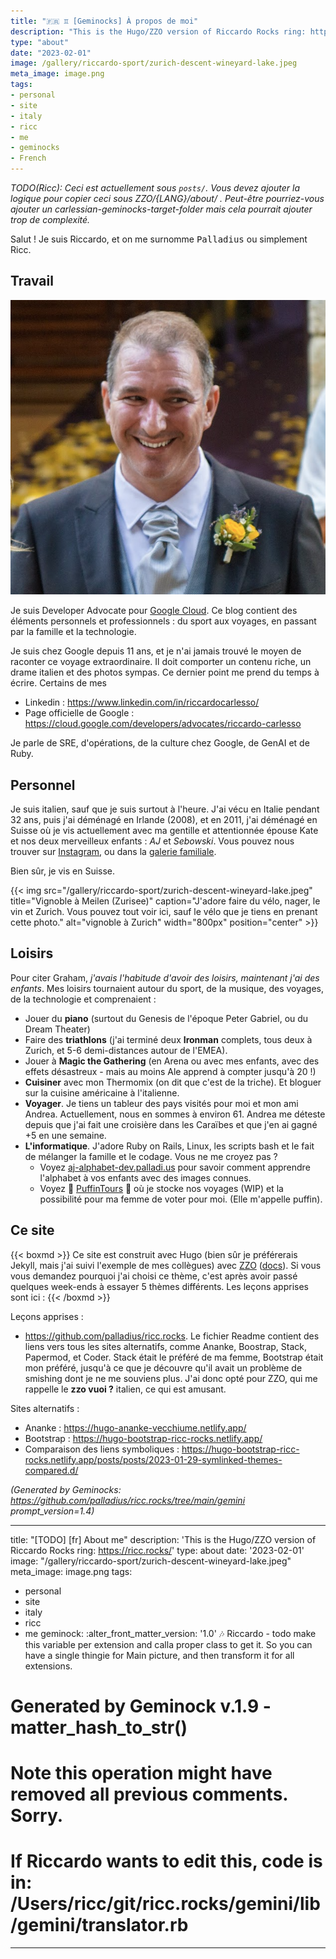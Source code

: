```yaml
---
title: "🇫🇷 ♊ [Geminocks] À propos de moi"
description: "This is the Hugo/ZZO version of Riccardo Rocks ring: https://ricc.rocks/"
type: "about"
date: "2023-02-01"
image: /gallery/riccardo-sport/zurich-descent-wineyard-lake.jpeg
meta_image: image.png
tags:
- personal
- site
- italy
- ricc
- me
- geminocks
- French
---
```


*TODO(Ricc): Ceci est actuellement sous `posts/`. Vous devez ajouter la logique pour copier ceci sous ZZO/{LANG}/about/ . Peut-être pourriez-vous ajouter un carlessian-geminocks-target-folder mais cela pourrait ajouter trop de complexité.*

Salut ! Je suis Riccardo, et on me surnomme <tt>Palladius</tt> ou simplement Ricc.

## Travail

![Riccardo, d'une beauté surnaturelle, à son mariage](image.png)

Je suis Developer Advocate pour [Google Cloud](http://cloud.google.com/). Ce blog contient des éléments personnels et professionnels : du sport aux voyages, en passant par la famille et la technologie.

Je suis chez Google depuis 11 ans, et je n'ai jamais trouvé le moyen de raconter ce voyage extraordinaire. Il doit comporter un contenu riche, un drame italien et des photos sympas. Ce dernier point me prend du temps à écrire. Certains de mes

* Linkedin : <https://www.linkedin.com/in/riccardocarlesso/>
* Page officielle de Google : <https://cloud.google.com/developers/advocates/riccardo-carlesso>

Je parle de SRE, d'opérations, de la culture chez Google, de GenAI et de Ruby.

## Personnel

Je suis italien, sauf que je suis surtout à l'heure. J'ai vécu en Italie pendant 32 ans, puis j'ai déménagé en Irlande (2008), et en 2011, j'ai déménagé en Suisse où je vis actuellement avec ma gentille et attentionnée épouse Kate et nos deux merveilleux enfants : *AJ* et *Sebowski*. Vous pouvez nous trouver sur [Instagram](https://www.instagram.com/palladius/), ou dans la [galerie familiale](/fr/gallery/riccardo-family/).

Bien sûr, je vis en Suisse.

{{< img src="/gallery/riccardo-sport/zurich-descent-wineyard-lake.jpeg" title="Vignoble à Meilen (Zurisee)" caption="J'adore faire du vélo, nager, le vin et Zurich. Vous pouvez tout voir ici, sauf le vélo que je tiens en prenant cette photo." alt="vignoble à Zurich" width="800px" position="center" >}}

## Loisirs

Pour citer Graham, *j'avais l'habitude d'avoir des loisirs, maintenant j'ai des enfants*. Mes loisirs tournaient autour du sport, de la musique, des voyages, de la technologie et comprenaient :

* Jouer du **piano** (surtout du Genesis de l'époque Peter Gabriel, ou du Dream Theater)
* Faire des **triathlons** (j'ai terminé deux **Ironman** complets, tous deux à Zurich, et 5-6 demi-distances autour de l'EMEA).
* Jouer à **Magic the Gathering** (en Arena ou avec mes enfants, avec des effets désastreux - mais au moins Ale apprend à compter jusqu'à 20 !)
* **Cuisiner** avec mon Thermomix (on dit que c'est de la triche). Et bloguer sur la cuisine américaine à l'italienne.
* **Voyager**. Je tiens un tableur des pays visités pour moi et mon ami Andrea. Actuellement, nous en sommes à environ 61. Andrea me déteste depuis que j'ai fait une croisière dans les Caraïbes et que j'en ai gagné +5 en une semaine.
* **L'informatique**. J'adore Ruby on Rails, Linux, les scripts bash et le fait de mélanger la famille et le codage. Vous ne me croyez pas ?
  * Voyez [aj-alphabet-dev.palladi.us](http://aj-alphabet-dev.palladi.us/alfabeto?alphabet=it&cells_per_row=6&locale=en&predilige=portrait) pour savoir comment apprendre l'alphabet à vos enfants avec des images connues.
  * Voyez 🚧 [PuffinTours](https://puffintours-prod-rjjr63dzrq-ew.a.run.app/) 🚧 où je stocke nos voyages (WIP) et la possibilité pour ma femme de voter pour moi. (Elle m'appelle puffin).

## Ce site


{{< boxmd >}}
Ce site est construit avec Hugo (bien sûr je préférerais Jekyll, mais j'ai suivi l'exemple de mes collègues) avec [ZZO](https://github.com/zzossig/hugo-theme-zzo) ([docs](https://zzo-docs.vercel.app/zzo)). Si vous vous demandez pourquoi j'ai choisi ce thème, c'est après avoir passé quelques week-ends à essayer 5 thèmes différents. Les leçons apprises sont ici :
{{< /boxmd >}}

Leçons apprises :

* <https://github.com/palladius/ricc.rocks>. Le fichier Readme contient des liens vers tous les sites alternatifs, comme Ananke,
  Boostrap, Stack, Papermod, et Coder. Stack était le préféré de ma femme, Bootstrap était mon préféré, jusqu'à ce que je découvre qu'il avait un problème de smishing dont je ne me souviens plus. J'ai donc opté pour ZZO, qui me rappelle le **zzo vuoi ?** italien, ce qui est amusant.

Sites alternatifs :

* Ananke : <https://hugo-ananke-vecchiume.netlify.app/>
* Bootstrap : <https://hugo-bootstrap-ricc-rocks.netlify.app/>
* Comparaison des liens symboliques : <https://hugo-bootstrap-ricc-rocks.netlify.app/posts/posts/2023-01-29-symlinked-themes-compared.d/>



*(Generated by Geminocks: https://github.com/palladius/ricc.rocks/tree/main/gemini prompt_version=1.4)*

---
title: "[TODO] [fr] About me"
description: 'This is the Hugo/ZZO version of Riccardo Rocks ring: https://ricc.rocks/'
type: about
date: '2023-02-01'
image: "/gallery/riccardo-sport/zurich-descent-wineyard-lake.jpeg"
meta_image: image.png
tags:
- personal
- site
- italy
- ricc
- me
geminock:
  :alter_front_matter_version: '1.0'
  :notes: Riccardo - todo make this variable per extension and calla  proper class
    to get it. So you can have a single thingie for Main picture, and then transform
    it for all extensions.
# Generated by Geminock v.1.9 - matter_hash_to_str()
# Note this operation might have removed all previous comments. Sorry.
# If Riccardo wants to edit this, code is in: /Users/ricc/git/ricc.rocks/gemini/lib/gemini/translator.rb
---
